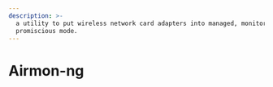 ```yaml
---
description: >-
  a utility to put wireless network card adapters into managed, monitor or
  promiscious mode.
---
```


# Airmon-ng

